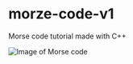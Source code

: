 # morze-code-v1
Morse code tutorial made with C++

![Image of Morse code](http://sacret.ru/sites/default/files/styles/progs_image/public/progs/am.jpg)
